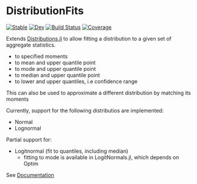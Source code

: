# DistributionFits

[![Stable](https://img.shields.io/badge/docs-stable-blue.svg)](https://bgctw.github.io/DistributionFits.jl/stable)
[![Dev](https://img.shields.io/badge/docs-dev-blue.svg)](https://bgctw.github.io/DistributionFits.jl/dev)
[![Build Status](https://github.com/bgctw/DistributionFits.jl/workflows/CI/badge.svg)](https://github.com/bgctw/DistributionFits.jl/actions)
[![Coverage](https://codecov.io/gh/bgctw/DistributionFits.jl/branch/main/graph/badge.svg)](https://codecov.io/gh/bgctw/DistributionFits.jl)

Extends [Distributions.jl](https://github.com/JuliaStats/Distributions.jl) 
to allow fitting a distribution to a given set of aggregate statistics.
- to specified moments
- to mean and upper quantile point
- to mode and upper quantile point
- to median and upper quantile point
- to lower and upper quantiles, i.e confidence range

This can also be used to approximate a different distribution by matching its moments

Currently, support for the following distributios are implemented:
- Normal
- Lognormal

Partial support for:
- Logitnormal (fit to quantiles, including median)
  - fitting to mode is available in LogitNormals.jl, which depends on Optim

See [Documentation](https://bgctw.github.io/DistributionFits.jl/dev)